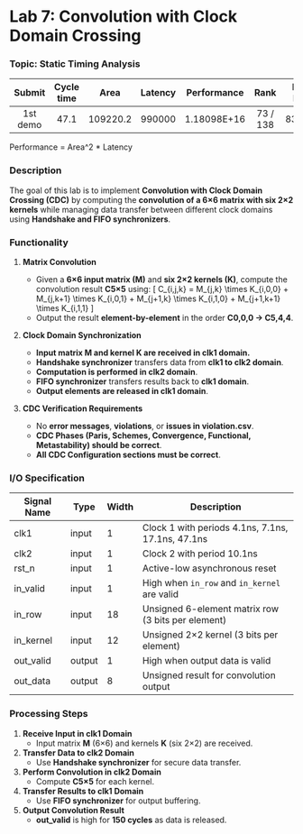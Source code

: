 # Lab 7: Convolution with Clock Domain Crossing

### Topic: Static Timing Analysis

| Submit | Cycle time | Area | Latency | Performance | Rank | Pass Rate|
| :---: | :---: | :---: | :---: | :---: | :---: | :---: |
| 1st demo | 47.1 | 109220.2 | 990000 | 1.18098E+16 | 73 / 138 | 83.13% |

Performance = Area^2 * Latency

### Description
The goal of this lab is to implement **Convolution with Clock Domain Crossing (CDC)** by computing the **convolution of a 6×6 matrix with six 2×2 kernels** while managing data transfer between different clock domains using **Handshake and FIFO synchronizers**.

### Functionality
1. **Matrix Convolution**
    - Given a **6×6 input matrix (M)** and **six 2×2 kernels (K)**, compute the convolution result **C5×5** using:
      \[ C_{i,j,k} = M_{j,k} \times K_{i,0,0} + M_{j,k+1} \times K_{i,0,1} + M_{j+1,k} \times K_{i,1,0} + M_{j+1,k+1} \times K_{i,1,1} \]
    - Output the result **element-by-element** in the order **C0,0,0 → C5,4,4**.

2. **Clock Domain Synchronization**
    - **Input matrix M and kernel K are received in clk1 domain.**
    - **Handshake synchronizer** transfers data from **clk1 to clk2 domain**.
    - **Computation is performed in clk2 domain**.
    - **FIFO synchronizer** transfers results back to **clk1 domain**.
    - **Output elements are released in clk1 domain**.

3. **CDC Verification Requirements**
    - No **error messages**, **violations**, or **issues in violation.csv**.
    - **CDC Phases (Paris, Schemes, Convergence, Functional, Metastability) should be correct**.
    - **All CDC Configuration sections must be correct**.

### I/O Specification
| Signal Name  | Type   | Width | Description |
|-------------|--------|------|-------------|
| clk1        | input  | 1    | Clock 1 with periods 4.1ns, 7.1ns, 17.1ns, 47.1ns |
| clk2        | input  | 1    | Clock 2 with period 10.1ns |
| rst_n       | input  | 1    | Active-low asynchronous reset |
| in_valid    | input  | 1    | High when `in_row` and `in_kernel` are valid |
| in_row      | input  | 18   | Unsigned 6-element matrix row (3 bits per element) |
| in_kernel   | input  | 12   | Unsigned 2×2 kernel (3 bits per element) |
| out_valid   | output | 1    | High when output data is valid |
| out_data    | output | 8    | Unsigned result for convolution output |

### Processing Steps
1. **Receive Input in clk1 Domain**
    - Input matrix **M** (6×6) and kernels **K** (six 2×2) are received.
2. **Transfer Data to clk2 Domain**
    - Use **Handshake synchronizer** for secure data transfer.
3. **Perform Convolution in clk2 Domain**
    - Compute **C5×5** for each kernel.
4. **Transfer Results to clk1 Domain**
    - Use **FIFO synchronizer** for output buffering.
5. **Output Convolution Result**
    - **out_valid** is high for **150 cycles** as data is released.